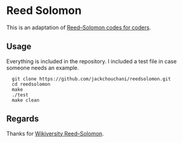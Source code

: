 # Reed Solomon
This is an adaptation of [Reed–Solomon codes for coders](https://en.wikiversity.org/wiki/Reed–Solomon_codes_for_coders).

## Usage

Everything is included in the repository. I included a test file in case someone needs an example.

```
  git clone https://github.com/jackchouchani/reedsolomon.git
  cd reedsolomon
  make
  ./test
  make clean
```
## Regards
Thanks for [Wikiversity Reed–Solomon](https://en.wikiversity.org/wiki/Reed–Solomon_codes_for_coders).
